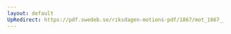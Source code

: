 ```yaml
---
layout: default
UpRedirect: https://pdf.swedeb.se/riksdagen-motions-pdf/1867/mot_1867__ak__00284.pdf
---
```

